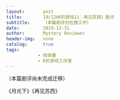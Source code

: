 ```yaml
---
layout:       post
title:        19/12《K的游戏11：再见苏西》剧评
subtitle:     （本篇剧评仍在施工中）
date:         2019-12-31
author:       Mystery Reviewer
header-img:   none
catalog:      true
tags:
            - 轻体量
            - K的游戏工作室
---
```


（本篇剧评尚未完成迁移）



《月光下》《再见苏西》
